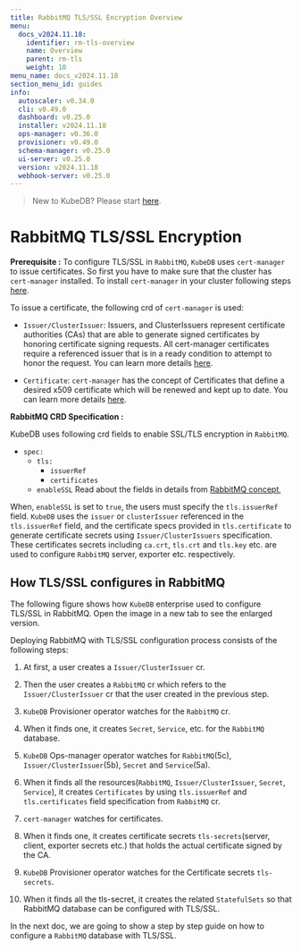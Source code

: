 ```yaml
---
title: RabbitMQ TLS/SSL Encryption Overview
menu:
  docs_v2024.11.18:
    identifier: rm-tls-overview
    name: Overview
    parent: rm-tls
    weight: 10
menu_name: docs_v2024.11.18
section_menu_id: guides
info:
  autoscaler: v0.34.0
  cli: v0.49.0
  dashboard: v0.25.0
  installer: v2024.11.18
  ops-manager: v0.36.0
  provisioner: v0.49.0
  schema-manager: v0.25.0
  ui-server: v0.25.0
  version: v2024.11.18
  webhook-server: v0.25.0
---
```


> New to KubeDB? Please start [here](/docs/v2024.11.18/README).

# RabbitMQ TLS/SSL Encryption

**Prerequisite :** To configure TLS/SSL in `RabbitMQ`, `KubeDB` uses `cert-manager` to issue certificates. So first you have to make sure that the cluster has `cert-manager` installed. To install `cert-manager` in your cluster following steps [here](https://cert-manager.io/docs/installation/kubernetes/).

To issue a certificate, the following crd of `cert-manager` is used:

- `Issuer/ClusterIssuer`: Issuers, and ClusterIssuers represent certificate authorities (CAs) that are able to generate signed certificates by honoring certificate signing requests. All cert-manager certificates require a referenced issuer that is in a ready condition to attempt to honor the request. You can learn more details [here](https://cert-manager.io/docs/concepts/issuer/).

- `Certificate`: `cert-manager` has the concept of Certificates that define a desired x509 certificate which will be renewed and kept up to date. You can learn more details [here](https://cert-manager.io/docs/concepts/certificate/).

**RabbitMQ CRD Specification :**

KubeDB uses following crd fields to enable SSL/TLS encryption in `RabbitMQ`.

- `spec:`
  - `tls:`
    - `issuerRef`
    - `certificates`
  - `enableSSL`
Read about the fields in details from [RabbitMQ concept](/docs/v2024.11.18/guides/rabbitmq/concepts/rabbitmq),

When, `enableSSL` is set to `true`, the users must specify the `tls.issuerRef` field. `KubeDB` uses the `issuer` or `clusterIssuer` referenced in the `tls.issuerRef` field, and the certificate specs provided in `tls.certificate` to generate certificate secrets using `Issuer/ClusterIssuers` specification. These certificates secrets including `ca.crt`, `tls.crt` and `tls.key` etc. are used to configure `RabbitMQ` server, exporter etc. respectively.

## How TLS/SSL configures in RabbitMQ

The following figure shows how `KubeDB` enterprise used to configure TLS/SSL in RabbitMQ. Open the image in a new tab to see the enlarged version.

Deploying RabbitMQ with TLS/SSL configuration process consists of the following steps:

1. At first, a user creates a `Issuer/ClusterIssuer` cr.

2. Then the user creates a `RabbitMQ` cr which refers to the `Issuer/ClusterIssuer` cr that the user created in the previous step.

3. `KubeDB` Provisioner  operator watches for the `RabbitMQ` cr.

4. When it finds one, it creates `Secret`, `Service`, etc. for the `RabbitMQ` database.

5. `KubeDB` Ops-manager operator watches for `RabbitMQ`(5c), `Issuer/ClusterIssuer`(5b), `Secret` and `Service`(5a).

6. When it finds all the resources(`RabbitMQ`, `Issuer/ClusterIssuer`, `Secret`, `Service`), it creates `Certificates` by using `tls.issuerRef` and `tls.certificates` field specification from `RabbitMQ` cr.

7. `cert-manager` watches for certificates.

8. When it finds one, it creates certificate secrets `tls-secrets`(server, client, exporter secrets etc.) that holds the actual certificate signed by the CA.

9. `KubeDB` Provisioner  operator watches for the Certificate secrets `tls-secrets`.

10. When it finds all the tls-secret, it creates the related `StatefulSets` so that RabbitMQ database can be configured with TLS/SSL.

In the next doc, we are going to show a step by step guide on how to configure a `RabbitMQ` database with TLS/SSL.